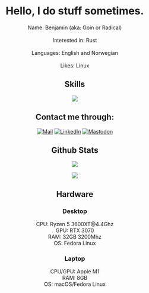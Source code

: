 <h1 align="center">Hello, I do stuff sometimes.</h1>
<p align="center">
	Name: Benjamin (aka: Goin or Radical)<br/><br/>
	Interested in: Rust<br/><br/>
	Languages: English and Norwegian<br/><br/>
	Likes: Linux
</p>

<h2 align=center>Skills</h2>

<p align=center><img src="https://skillicons.dev/icons?i=rust,javascript,git,docker,python,bash,linux,vim,vscode&theme=dark"></p>

<h2 align=center>Contact me through:</h2>

<p align="center"><a href="mailto:radical@radical.fun"><img src="https://img.shields.io/badge/-Mail-2d2d2d?style=for-the-badge&logo=gmail" alt="Mail"></a> <a href="https://www.linkedin.com/in/benjamin-goin-johnsen-671a61249/"><img src="https://img.shields.io/badge/-LinkedIn-2d2d2d?style=for-the-badge&logo=linkedin" alt="LinkedIn"></a> <a rel="me" href="https://ohai.social/@radical"><img src="https://img.shields.io/badge/-Mastodon-2d2d2d?style=for-the-badge&logo=Mastodon" alt="Mastodon"></a></p>

<h2 align=center>Github Stats</h2>

<p align="center">
	<img align="center" src="https://github-readme-stats.vercel.app/api/top-langs/?username=radiicall&langs_count=8&layout=compact&title_color=f5a9b8&text_color=ffffff&bg_color=202020&border_radius=10" >
</p>
<p align="center">
	<img align="center" src="https://github-readme-stats.vercel.app/api?username=radiicall&show_icon=true&layout=compact&title_color=f5a9b8&text_color=ffffff&bg_color=202020&border_radius=10" >
</p>

<h2 align=center>Hardware</h2>

<h3 align=center>Desktop</h3>
<p align=center>CPU: Ryzen 5 3600XT@4.4Ghz</br>GPU: RTX 3070</br>RAM: 32GB 3200Mhz</br>OS: Fedora Linux</p>

<h3 align=center>Laptop</h3>
<p align=center>CPU/GPU: Apple M1</br>RAM: 8GB</br>OS: macOS/Fedora Linux
